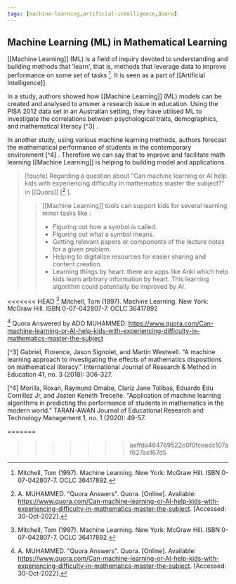 ```yaml
---
tags: [machine-learning,artificial-intelligence,Quora]
---
```


## Machine Learning (ML) in Mathematical Learning

[[Machine Learning]] (ML) is a field of inquiry devoted to understanding and building methods that 'learn', that is, methods that leverage data to improve performance on some set of tasks [^1]. It is seen as a part of [[Artificial Intelligence]].

In a study, authors showed how [[Machine Learning]] (ML) models can be created and analysed to answer a research issue in education. Using the PISA 2012 data set in an Australian setting, they have utilised ML to investigate the correlations between psychological traits, demographics, and mathematical literacy [^3] .

In another study, using various machine learning methods, authors forecast the mathematical performance of students in the contemporary environment [^4] . Therefore we can say that to improve and facilitate math learning [[Machine Learning]] is helping to building model and applications. 


> [!quote] 
> Regarding a question about "Can machine learning or AI help kids with experiencing difficulty in mathematics master the subject?" in [[Quora]] [[^2] ].
> 
> > [[Machine Learning]]  tools can support kids for several learning minor tasks like :
> > - Figuring out how a symbol is called.
> > - Figuring out what a symbol means.
> > - Getting relevant papers or components of the lecture notes for a given problem.
> > - Helping to digitalize resources for easier sharing and content creation.
> > - Learning things by heart: there are apps like Anki which help kids learn arbitrary information by heart. This learning algorithm could potentially be improved by AI. 

<<<<<<< HEAD
[^1] Mitchell, Tom (1997). Machine Learning. New York: McGraw Hill. ISBN 0-07-042807-7. OCLC 36417892 

[^2] Quora Answered by ADO MUHAMMED: https://www.quora.com/Can-machine-learning-or-AI-help-kids-with-experiencing-difficulty-in-mathematics-master-the-subject 

[^3] Gabriel, Florence, Jason Signolet, and Martin Westwell. "A machine learning approach to investigating the effects of mathematics dispositions on mathematical literacy." International Journal of Research & Method in Education 41, no. 3 (2018): 306-327. 

[^4] Morilla, Roxan, Raymund Omabe, Clariz Jane Tolibas, Eduardo Edu Cornillez Jr, and Jasten Keneth Treceñe. "Application of machine learning algorithms in predicting the performance of students in mathematics in the modern world." TARAN-AWAN Journal of Educational Research and Technology Management 1, no. 1 (2020): 49-57. 


=======
[^1]: Mitchell, Tom (1997). Machine Learning. New York: McGraw Hill. ISBN 0-07-042807-7. OCLC 36417892.
[^2]: A. MUHAMMED. "Quora Answers". Quora. \[Online\]. Available: https://www.quora.com/Can-machine-learning-or-AI-help-kids-with-experiencing-difficulty-in-mathematics-master-the-subject. \[Accessed: 30-Oct-2022\].
>>>>>>> aeffda464769522c0f0fceedc107af627ae167d5
